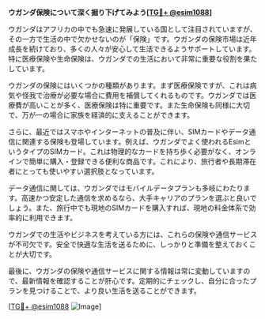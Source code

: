 **ウガンダ保険について深く掘り下げてみよう[[TG💪+ @esim1088](https://t.me/s/esim1088)]**

ウガンダはアフリカの中でも急速に発展している国として注目されていますが、その一方で生活の中で欠かせないのが「保険」です。ウガンダの保険市場は近年成長を続けており、多くの人々が安心して生活できるようサポートしています。特に医療保険や生命保険は、ウガンダでの生活において非常に重要な役割を果たしています。

ウガンダの保険にはいくつかの種類があります。まず医療保険ですが、これは病気や怪我で治療が必要な場合に費用を補償してくれるものです。ウガンダでは医療費が高いことが多く、医療保険は特に重要です。また生命保険も同様に大切で、万が一の場合に家族を経済的に支えることができます。

さらに、最近ではスマホやインターネットの普及に伴い、SIMカードやデータ通信に関連する保険も登場しています。例えば、ウガンダでよく使われるEsimというタイプのSIMカード。これは物理的なカードを持ち歩く必要がなく、オンラインで簡単に購入・登録できる便利な商品です。これにより、旅行者や長期滞在者にとっても使いやすい選択肢となっています。

データ通信に関しては、ウガンダではモバイルデータプランも多岐にわたります。高速かつ安定した通信を求めるなら、大手キャリアのプランを選ぶと良いでしょう。また、旅行中でも現地のSIMカードを購入すれば、現地の料金体系で効率的に利用できます。

ウガンダでの生活やビジネスを考えている方には、これらの保険や通信サービスが不可欠です。安全で快適な生活を送るために、しっかりと準備を整えておくことが大切です。

最後に、ウガンダの保険や通信サービスに関する情報は常に変動していますので、最新情報を確認することが肝心です。定期的にチェックし、自分に合ったプランを見つけることで、より良い生活を送ることができます。

[[TG💪+ @esim1088](https://t.me/s/esim1088) ![Image](https://i.postimg.cc/Y0z9fWf4/image.png)]